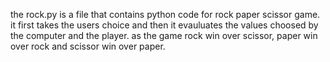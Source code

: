 the rock.py is a file that contains python code for rock paper scissor game. it first takes the users choice and then it evauluates the values choosed by the computer and the player. as the game rock win over scissor, paper win over rock 
and scissor win over paper.
